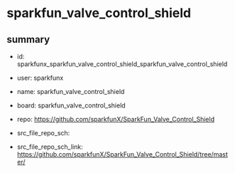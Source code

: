 # sparkfun_valve_control_shield
 
## summary 
* id: sparkfunx_sparkfun_valve_control_shield_sparkfun_valve_control_shield
* user: sparkfunx
* name: sparkfun_valve_control_shield
* board: sparkfun_valve_control_shield
* repo: https://github.com/sparkfunX/SparkFun_Valve_Control_Shield



* src_file_repo_sch: 
* src_file_repo_sch_link: https://github.com/sparkfunX/SparkFun_Valve_Control_Shield/tree/master/




